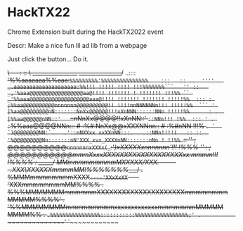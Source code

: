 # HackTX22
Chrome Extension built during the HackTX2022 event

Descr: Make a nice fun lil ad lib from a webpage

Just click the button... Do it.

~~\                                                            ---:
:: ~~~~\     ________________           _______________/~~~~~~
..::::  ~~~~\'%%aaaaaaa%%aaa:`%%%%%%%%%'%%%%%%%%%%%%%%%    :::   ::
..  ''''   _.aaaaaaaaaaaaaaaaaaaa:%%!!! !!!!! !!!! !!!%%%%%%%```   ''
::   _,'%aaa@@@@@@@@@@@@@@@@@aa@!!!! !!!!!!! ! !!!!!!! !!!%%
`` _'%%aaa@@@@@@@@@@@@@@@@@@@aaa@!!!! !!!!!!! !!!!!!! !!!!!%%  :::
: ;%%aa@@@@@@@@@@nnnnnnn@@@@@@@@@@!! !!!!nnNNNNNNn!!! !!!!!%%  ```
' |%aa@@@@@@@@@nN:::::::NnXx@@@@@@!!!xXnNNN::::::NNn !!!!!%%      :
.  |%%aa@@@@@@nNN::'   `::nNnXx@@@@!!xXnNN::'   `::NNn!!! !%%  ::: '
. :`%%aaa@@@@NNn:::   # :%#:NnXx@@xXXXNNnn::   # :%#nNN !!!%    ``
. `  `)@@@@@@@@NN:`.   .'::nNXXxx xxXXnNN:::.   .::NNn!!!!(   ::
::  '%@@@@@@@@@Nn:::::::nN'XXX_xvx_XXXXnNN:::::::nNn ! !!%%  ``::
'' ;  @@@@@@@@@@`nnnnnnnxXXXx(_`:'_)xXXXXXxnnnnnnn'!!! !%%%    ''
: ;    @@@@@@@@@@@mmmXxxxXXXXXXXXXXXXXXXXXXXxx:mmmm!!! !%%%%  :
_____/ MMmmmmmmmmmMXXXXX/XXX.-------.XXX\XXXXXXmmmmMM!%%%%%%%____/
.       %MMMmmmmmmmmXXXX`----'XXxXxXX`----'XXXmmmmmmmmMM%%%%
.     %%%MMMMMMMmmmmmmXXXXXXXXXXXXXXXXXXXXXmmmmmmmmMMMMM%%%%'
.       '%%MMMMMMMMmmmmmmmmmxxxxxxxxxxxxxmmmmmmmMMMMMMMMM%%
.         `.%%%%%%%%%%%%%%%%:::::::::::%%%%%%%%%%%%%%%%%;'
.           `~~~~~~~~~~~~~~'           `~~~~~~~~~~~~~~~~
